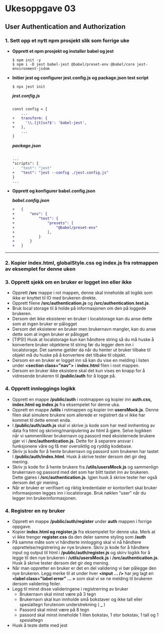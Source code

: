 # Ukesoppgave 03

## User Authentication and Authorization

### 1. Sett opp et nytt npm prosjekt slik som forrige uke

- **Opprett et npm prosjekt og installer babel og jest**

    ```node
    $ npm init -y
    $ npm i -D jest babel-jest @babel/preset-env @babel/core jest-environment-jsdom
    ```

- **Initier jest og configurer jest.config.js og package.json test script**

    ```node
    $ npx jest init
    ```

    **_jest.config.js_**

    ```diff

    const config = {
        ...
    +   transform: {
    +     '\\.[jt]sx?$': 'babel-jest',
    +   },
        ...
    }
    ```

    **_package.json_**

    ```diff

    ...
    "scripts": {
    -   "test": "jest"
    +   "test": "jest --config ./jest.config.js"
    }
    ...
    ```

- **Opprett og konfigurer babel.config.json**

    **_babel.config.json_**

    ```diff
    +   {
    +       "env": {
    +           "test": {
    +               "presets": [
    +                   "@babel/preset-env"
    +               ],
    +           }
    +       }
    +   }
    ```

---

### 2. Kopier **index.html, globalStyle.css og index.js** fra rotmappen av eksemplet for denne uken

### 3. Opprett sjekk om en bruker er logget inn eller ikke

- Opprett **/src** mappe i rot mappen, denne skal inneholde all logikk som ikke er knyttet til IO med brukeren direkte.
- Opprett filene **/src/authentication.js** og **/src/authentication.test.js**.
- Bruk local storage til å holde på informasjonen om den på loggede brukeren.
- Dersom det ikke eksisterer en bruker i localstorage kan du anse dette som at ingen bruker er pålogget
- Dersom det eksisterer en bruker men brukernavn mangler, kan du anse dette som at ingen bruker er pålogget
- [TIPS!] Husk at localstorage kun kan håndtere string så du må huske å konvertere bruker objektene til string før du legger dem inn i localstorage. Det samme gjelder da når du henter ut bruker tilbake til objekt må du huske på å konvertere det tilbake til objekt.
- Dersom en en bruker er logget inn så kan du vise en melding i listen under **\<section class="nav">** i **index.html** filen i root mappen.
- Dersom en bruker ikke eksistere skal det kun vises en knapp for å vidresende brukeren til **/public/auth** for å logge på.

### 4. Opprett innloggings logikk

- Opprett en mappe **/public/auth** i rootmappen og kopier inn **auth.css, index.html og index.js** fra eksempelet for denne uka.
- Opprett en mappe **/utils** i rotmappen og kopier inn **usersMock.js**. Denne filen skal simulere brukere som allerede er registrert da vi ikke har kommet til dette emnet enda.
- I **/public/auth/auth.js** skal vi skrive js kode som har med innhenting av data fra html og skriving/manipulering av html å gjøre. Selve logikken når vi sammenlikner brukernavn og passord med eksisternede brukere gjør vi i **/src/authentication.js**. Dette for å separere ansvar i funksjonene våre og få mer oversiktlig og ryddig kodebase.
- Skriv js kode for å hente brukernavn og passord som brukeren har tastet I **/public/auth/index.html**. Husk å skrive tester dersom det gir deg mening.
- Skriv js kode for å hente brukere fra **/utils/usersMock.js** og sammenlign brukernavn og passord med det som har blitt tastet inn av brukeren. Dette gjøres i **/src/authentication.js**. Igjen husk å skrive tester her også dersom det gir mening.
- Når er bruker er verifisert og riktig kredentialer er kontorllert skal bruker informasjonen legges inn i localstorage. Bruk nøklen "user" når du legger inn brukerinformasjonen.

### 4. Registrer en ny bruker

- Opprett en mappe **/public/auth/register** under **auth** mappen i forrige oppgave.
- Kopier **index.html og register.js** fra eksempelet for denne uka. Merk at vi ikke trenger **register.css** da den deler samme styling som **/auth**
- På samme måte som vi håndterte innlogging skal vi nå håndtere opprettelse/registrering av nye brukere. Skriv js kode for å håndtere input og output til html i **/public/auth/register.js** og skirv logikk for å legge til den nye brukeren i **/utils/usersMock.js** i **/src/authentication.js**. Husk å skrive tester dersom det gir deg mening.
- Når man oppretter en bruker er det en del validering vi bør pålegge den nye brukeren. Legg merke til at under hver **\<input ... />** har jeg lagt en **\<label class="label error" ... ></label>** som skal vi se ne melding til brukeren dersom validering feiler.
- Legg til minst disse valideringene i registrerring av bruker
  - Brukernavn skal minst være på 3 tegn
  - Brukernavn skal kun innholde små bokstaver og ikke tall eller spesialtegn forutenom understrekning ( **_** )
  - Passord skal minst være på 8 tegn
  - passord skal minst inneholde 1 liten bokstav, 1 stor bokstav, 1 tall og 1 spesialtegn
- Husk å teste dette med jest
